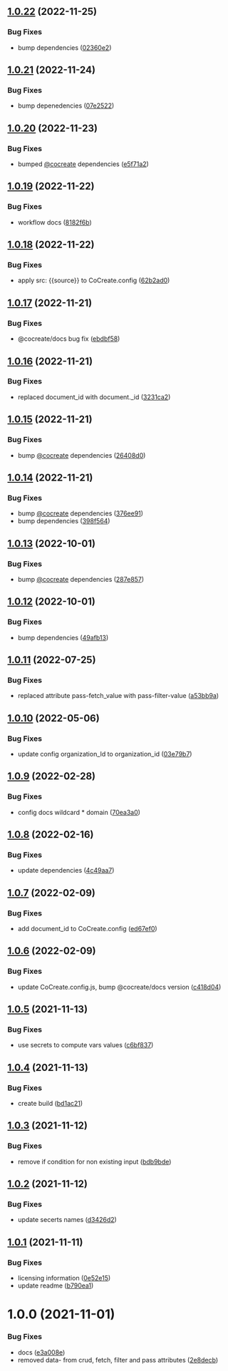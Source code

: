 ## [1.0.22](https://github.com/CoCreate-app/CoCreate-keepalived/compare/v1.0.21...v1.0.22) (2022-11-25)


### Bug Fixes

* bump dependencies ([02360e2](https://github.com/CoCreate-app/CoCreate-keepalived/commit/02360e21c5ed75976140037f8aebc478163aa508))

## [1.0.21](https://github.com/CoCreate-app/CoCreate-keepalived/compare/v1.0.20...v1.0.21) (2022-11-24)


### Bug Fixes

* bump depenedencies ([07e2522](https://github.com/CoCreate-app/CoCreate-keepalived/commit/07e2522fae638cf524d56d65ae7bf8c7a4b872f0))

## [1.0.20](https://github.com/CoCreate-app/CoCreate-keepalived/compare/v1.0.19...v1.0.20) (2022-11-23)


### Bug Fixes

* bumped [@cocreate](https://github.com/cocreate) dependencies ([e5f71a2](https://github.com/CoCreate-app/CoCreate-keepalived/commit/e5f71a2f97fd162b4c32499d27ead2ead860a89f))

## [1.0.19](https://github.com/CoCreate-app/CoCreate-keepalived/compare/v1.0.18...v1.0.19) (2022-11-22)


### Bug Fixes

* workflow docs ([8182f6b](https://github.com/CoCreate-app/CoCreate-keepalived/commit/8182f6b64bf345d0df09c19228ebc4bd5123f37b))

## [1.0.18](https://github.com/CoCreate-app/CoCreate-keepalived/compare/v1.0.17...v1.0.18) (2022-11-22)


### Bug Fixes

* apply src: {{source}} to CoCreate.config ([62b2ad0](https://github.com/CoCreate-app/CoCreate-keepalived/commit/62b2ad0e1410cb12830ff60b726a4ce128553abc))

## [1.0.17](https://github.com/CoCreate-app/CoCreate-keepalived/compare/v1.0.16...v1.0.17) (2022-11-21)


### Bug Fixes

* @cocreate/docs bug fix ([ebdbf58](https://github.com/CoCreate-app/CoCreate-keepalived/commit/ebdbf580ad8c19fa92b93097f2b58e3c9aeaf71a))

## [1.0.16](https://github.com/CoCreate-app/CoCreate-keepalived/compare/v1.0.15...v1.0.16) (2022-11-21)


### Bug Fixes

* replaced document_id with document._id ([3231ca2](https://github.com/CoCreate-app/CoCreate-keepalived/commit/3231ca2d487e2ff106824bb65b944aa0d63bdca5))

## [1.0.15](https://github.com/CoCreate-app/CoCreate-keepalived/compare/v1.0.14...v1.0.15) (2022-11-21)


### Bug Fixes

* bump [@cocreate](https://github.com/cocreate) dependencies ([26408d0](https://github.com/CoCreate-app/CoCreate-keepalived/commit/26408d00d996afad1897f404ede2fd84f3077737))

## [1.0.14](https://github.com/CoCreate-app/CoCreate-keepalived/compare/v1.0.13...v1.0.14) (2022-11-21)


### Bug Fixes

* bump [@cocreate](https://github.com/cocreate) dependencies ([376ee91](https://github.com/CoCreate-app/CoCreate-keepalived/commit/376ee915be1753e4061034a2c9e64411cdac235b))
* bump dependencies ([398f564](https://github.com/CoCreate-app/CoCreate-keepalived/commit/398f564dab4b7de598a28953d9953c1b437f012a))

## [1.0.13](https://github.com/CoCreate-app/CoCreate-keepalived/compare/v1.0.12...v1.0.13) (2022-10-01)


### Bug Fixes

* bump [@cocreate](https://github.com/cocreate) dependencies ([287e857](https://github.com/CoCreate-app/CoCreate-keepalived/commit/287e8576344001c4bc9c37abee3813f1a9c619b0))

## [1.0.12](https://github.com/CoCreate-app/CoCreate-keepalived/compare/v1.0.11...v1.0.12) (2022-10-01)


### Bug Fixes

* bump dependencies ([49afb13](https://github.com/CoCreate-app/CoCreate-keepalived/commit/49afb13867f2a994eaa965265868de24f5899550))

## [1.0.11](https://github.com/CoCreate-app/CoCreate-keepalived/compare/v1.0.10...v1.0.11) (2022-07-25)


### Bug Fixes

* replaced attribute pass-fetch_value with pass-filter-value ([a53bb9a](https://github.com/CoCreate-app/CoCreate-keepalived/commit/a53bb9a4ef76de003812f4780693d5740f1483dd))

## [1.0.10](https://github.com/CoCreate-app/CoCreate-keepalived/compare/v1.0.9...v1.0.10) (2022-05-06)


### Bug Fixes

* update config organization_Id to organization_id ([03e79b7](https://github.com/CoCreate-app/CoCreate-keepalived/commit/03e79b7adf73a88cbba685af7e1be58d2fe4c56b))

## [1.0.9](https://github.com/CoCreate-app/CoCreate-keepalived/compare/v1.0.8...v1.0.9) (2022-02-28)


### Bug Fixes

* config docs wildcard * domain ([70ea3a0](https://github.com/CoCreate-app/CoCreate-keepalived/commit/70ea3a071acc6e0f8aa00aab4293f2c144c916ea))

## [1.0.8](https://github.com/CoCreate-app/CoCreate-keepalived/compare/v1.0.7...v1.0.8) (2022-02-16)


### Bug Fixes

* update dependencies ([4c49aa7](https://github.com/CoCreate-app/CoCreate-keepalived/commit/4c49aa74f5d356a9c166ad7e5095db7336a57113))

## [1.0.7](https://github.com/CoCreate-app/CoCreate-keepalived/compare/v1.0.6...v1.0.7) (2022-02-09)


### Bug Fixes

* add document_id to CoCreate.config ([ed67ef0](https://github.com/CoCreate-app/CoCreate-keepalived/commit/ed67ef005eee68c666e37693444adefb7d3b2b7d))

## [1.0.6](https://github.com/CoCreate-app/CoCreate-keepalived/compare/v1.0.5...v1.0.6) (2022-02-09)


### Bug Fixes

* update CoCreate.config.js, bump @cocreate/docs version ([c418d04](https://github.com/CoCreate-app/CoCreate-keepalived/commit/c418d04a2a7e5cce058545d56d476143333a203a))

## [1.0.5](https://github.com/CoCreate-app/CoCreate-keepalived/compare/v1.0.4...v1.0.5) (2021-11-13)


### Bug Fixes

* use secrets to compute vars values ([c6bf837](https://github.com/CoCreate-app/CoCreate-keepalived/commit/c6bf837a13476bdbc7a842c85000ad50e9c331c6))

## [1.0.4](https://github.com/CoCreate-app/CoCreate-keepalived/compare/v1.0.3...v1.0.4) (2021-11-13)


### Bug Fixes

* create build ([bd1ac21](https://github.com/CoCreate-app/CoCreate-keepalived/commit/bd1ac21a9de5f2389621a0226aee21f9b87f6547))

## [1.0.3](https://github.com/CoCreate-app/CoCreate-keepalived/compare/v1.0.2...v1.0.3) (2021-11-12)


### Bug Fixes

* remove if condition for non existing input ([bdb9bde](https://github.com/CoCreate-app/CoCreate-keepalived/commit/bdb9bde61dce62cc85ec85adc7a17b9dcac9cf76))

## [1.0.2](https://github.com/CoCreate-app/CoCreate-keepalived/compare/v1.0.1...v1.0.2) (2021-11-12)


### Bug Fixes

* update secerts names ([d3426d2](https://github.com/CoCreate-app/CoCreate-keepalived/commit/d3426d2ebce3a36daaba64ccd7c5fd33076a1eb6))

## [1.0.1](https://github.com/CoCreate-app/CoCreate-keepalived/compare/v1.0.0...v1.0.1) (2021-11-11)


### Bug Fixes

* licensing information ([0e52e15](https://github.com/CoCreate-app/CoCreate-keepalived/commit/0e52e1515a34526bdc7cb9ef85075317b99999bc))
* update readme ([b790ea1](https://github.com/CoCreate-app/CoCreate-keepalived/commit/b790ea10ebc80fd73eabf8b8d124de5c419b9c7b))

# 1.0.0 (2021-11-01)


### Bug Fixes

* docs ([e3a008e](https://github.com/CoCreate-app/CoCreate-keepalived/commit/e3a008e43b9d92d9f4063a00102e60a6383435e1))
* removed data- from crud, fetch, filter and pass attributes ([2e8decb](https://github.com/CoCreate-app/CoCreate-keepalived/commit/2e8decb2ac7961b3d95aef6a86a26115edb56783))
